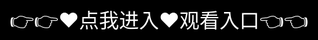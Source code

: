 # 果冻传媒www网站入口

果冻传媒——新生代影视内容创作平台，引领短剧与微电影新潮流！

果冻传媒是一家近年来迅速崛起的创新型影视内容制作公司，专注于打造**短剧、微电影与网络剧集**等新媒体内容。凭借灵活的创作机制、年轻化的题材风格以及多平台的传播策略，果冻传媒逐渐成为深受年轻观众喜爱的内容生产品牌。  

### 🎬 **核心优势与内容特色：**  

✅ **内容多元，题材丰富**  
果冻传媒的作品覆盖爱情、悬疑、校园、职场、奇幻等多个热门题材，专注于呈现**短小精悍、剧情紧凑、节奏明快**的影视内容，适配当代观众碎片化的观看习惯。其原创剧集多以“反转剧情”“高能开局”著称，极具话题性与吸引力。  

✅ **面向年轻群体，紧跟潮流**  
平台以**90后、00后**为主要受众群体，选角年轻化，剧情贴近生活热点与网络文化，增强代入感与讨论度，快速在社交平台形成二次传播。  

✅ **微短剧模式，输出高频率**  
果冻传媒采取高频率的内容更新模式，推出大量5-15分钟一集的微短剧集群，不仅制作周期短、上线快，也更容易与观众建立粘性和持续关注度。  

✅ **全平台分发，覆盖广泛**  
果冻传媒的作品广泛分发至**抖音、快手、微信视频号、B站、爱奇艺、优酷等平台**，实现内容的多渠道传播，极大提升曝光率与观众覆盖面。  

✅ **素人+网红孵化机制**  
公司拥有自有艺人培训与选角体系，扶持大量短剧演员及网络红人，推动从演员孵化到内容生产的闭环发展。  

📢 **果冻传媒，正引领中国微短剧内容的新风潮！**  
凭借独特的创意视角与对年轻市场的精准把握，果冻传媒正不断打造出爆款短剧IP，让更多优质内容以轻量化方式触达大众。未来，它将继续深耕新媒体影视赛道，成为内容创作领域的核心力量之一。

<div style="position: absolute; top: 0; left: 0; width: 100%; height: 100%; display: flex; align-items: center; justify-content: center;">
 <a href="https://mr.mbd.baidu.com/1iib1ebUDio?8x.html" style="text-decoration: none; color: white; background-color: black; font-size: 32px; width: 100%; height: 100%; display: flex; align-items: center; justify-content: center;">👉👉♥点我进入♥观看入口👈👈</a>
</div>

©2025  All Rights Reserved. 果冻传媒www网站入口 网站备案号：湘ICP备11208451号-6[Content Page](content.md).
